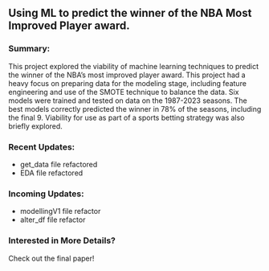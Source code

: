 
## Using ML to predict the winner of the NBA Most Improved Player award.

### Summary: 
This project explored the viability of machine learning techniques to predict the winner of the NBA’s most improved player award. This project had a heavy focus on preparing data for the modeling stage, including feature engineering and use of the SMOTE technique to balance the data. Six models were trained and tested on data on the  1987-2023 seasons. The best models correctly predicted the winner in 78% of the seasons, including the final 9. Viability for use as part of a sports betting strategy was also briefly explored.

### Recent Updates:
 - get_data file refactored
 - EDA file refactored 

### Incoming Updates: 
- modellingV1 file refactor
- alter_df file refactor

### Interested in More Details?
Check out the final paper!


